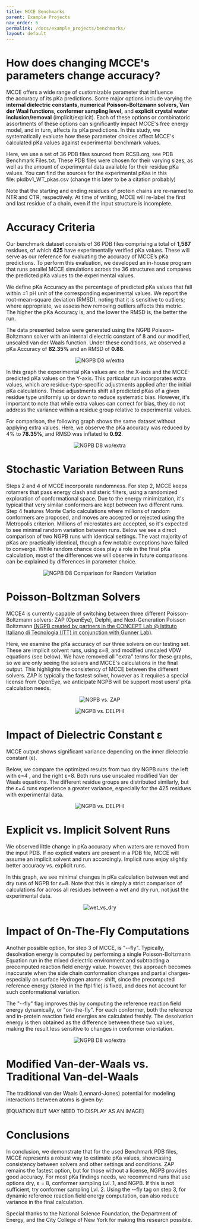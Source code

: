```yaml
---
title: MCCE Benchmarks
parent: Example Projects
nav_order: 6
permalink: /docs/example_projects/benchmarks/
layout: default
---
```


# How does changing MCCE's parameters change accuracy? 

MCCE offers a wide range of customizable parameter that influence the accuracy of its pKa predictions. Some major options include varying the **internal dielectric constants, numerical Poisson-Boltzmann solvers, Van der Waal functions, conformer sampling level,** and **explicit crystal water inclusion/removal** (implicit/explicit). Each of these options or combinatoric assortments of these options can significantly impact MCCE's free energy model, and in turn, affects its pKa predictions. In this study, we systematically evaluate how these parameter choices affect MCCE's calculated pKa values against experimental benchmark values. 

Here, we use a set of 36 PDB files sourced from RCSB.org, see PDB Benchmark Files.txt. These PDB files were chosen for their varying sizes, as well as the amount of experimental data available for their residue pKa values. You can find the sources for the experimental pKas in this file: pkdbv1_WT_pkas.csv (change this later to be a citation probably)

Note that the starting and ending residues of protein chains are re-named to NTR and CTR, respectively. At time of writing, MCCE will re-label the first and last residue of a chain, even if the input structure is incomplete.

# Accuracy Criteria

Our benchmark dataset consists of 36 PDB files comprising a total of **1,587** residues, of which **425** have experimentally verified pKa values. These will serve as our reference for evaluating the accuracy of MCCE’s pKa predictions. To perform this evaluation, we developed an in-house program that runs parallel MCCE simulations across the 36 structures and compares the predicted pKa values to the experimental values.

We define pKa Accuracy as the percentage of predicted pKa values that fall within ±1 pH unit of the corresponding experimental values. We report the root-mean-square deviation (RMSD), noting that it is sensitive to outliers; where appropriate, we assess how removing outliers affects this metric. The higher the pKa Accuracy is, and the lower the RMSD is, the better the run. 

The data presented below were generated using the NGPB Poisson–Boltzmann solver with an internal dielectric constant of 8 and our modified, unscaled van der Waals function. Under these conditions, we observed a pKa Accuracy of **82.35%** and an RMSD of **0.88**.

<p align="center">
  <img src="{{ '/docs/images/NGPB_D8_w_extra.png' | relative_url }}" alt="NGPB D8 w/extra" style="max-width: 100%; height: auto;">
</p>

In this graph the experimental pKa values are on the X-axis and the MCCE-predicted pKa values on the Y-axis. This particular run incorporates extra values, which are residue-type-specific adjustments applied after the initial pKa calculations. These adjustments shift all predicted pKas of a given residue type uniformly up or down to reduce systematic bias. However, it's important to note that while extra values can correct for bias, they do not address the variance within a residue group relative to experimental values.

For comparison, the following graph shows the same dataset without applying extra values. Here, we observe the pKa accuracy was reduced by 4% to **78.35%**, and RMSD was inflated to **0.92**.

<p align="center">
  <img src="{{ '/docs/images/NGPB_D8_wo_extra.png' | relative_url }}" alt="NGPB D8 wo/extra" style="max-width: 100%; height: auto;">
</p>

# Stochastic Variation Between Runs

Steps 2 and 4 of MCCE incorporate randomness. For step 2, MCCE keeps rotamers that pass energy clash and steric filters, using a randomized exploration of conformational space. Due to the energy minimization, it's typical that very similar conformers are kept between two different runs. Step 4 features Monte Carlo calculations where millions of random conformers are proposed, and moves are accepted or rejected using the Metropolis criterion. Millions of microstates are accepted, so it's expected to see minimal random variation between runs. Below we see a direct comparison of two NGPB runs with identical settings. The vast majority of pKas are practically identical, though a few notable exceptions have failed to converge. While random chance does play a role in the final pKa calculation, most of the differences we will observe in future comparisons can be explained by differences in parameter choice.

<p align="center">
  <img src="{{ '/docs/images/NGPB D8 Two Trial Comp.png' | relative_url }}" alt="NGPB D8 Comparison for Random Variation" style="max-width: 100%; height: auto;">
</p>

# Poisson-Boltzman Solvers

MCCE4 is currently capable of switching between three different Poisson-Boltzmann solvers: ZAP (OpenEye), Delphi, and Next-Generation Poisson Boltzmann [(NGPB created by partners in the CONCEPT Lab @ Istituto Italiano di Tecnologia (ITT) in conjunction with Gunner Lab)](https://arxiv.org/pdf/2502.09323). 

Here, we examine the pKa accuracy of our three solvers on our testing set. These are implicit solvent runs, using ε=8, and modified unscaled VDW equations (see below). We have removed all "extra" terms for these graphs, so we are only seeing the solvers and MCCE's calculations in the final output. This highlights the consistency of MCCE between the different solvers. ZAP is typically the fastest solver, however as it requires a special license from OpenEye, we anticipate NGPB will be support most users' pKa calculation needs. 

<p align="center">
  <img src="{{ '/docs/images/ZAP_v_NGPB.png' | relative_url }}" alt="NGPB vs. ZAP" style="max-width: 100%; height: auto;">
</p>

<p align="center">
  <img src="{{ '/docs/images/DEL_v_NGPB.png' | relative_url }}" alt="NGPB vs. DELPHI" style="max-width: 100%; height: auto;">
</p>

# Impact of Dielectric Constant ε

MCCE output shows significant variance depending on the inner dielectric constant (ε).

Below, we compare the optimized results from two dry NGPB runs: the left with ε=4 , and the right ε=8. Both runs use unscaled modified Van der Waals equations. The different residue groups are distributed similarly, but the ε=4 runs experience a greater variance, especially for the 425 residues with experimental data.

<p align="center">
  <img src="{{ '/docs/images/NGPB_D4_v_D8_pkas_fit.png' | relative_url }}" alt="NGPB vs. DELPHI" style="max-width: 100%; height: auto;">
</p>

# Explicit vs. Implicit Solvent Runs

We observed little change in pKa accuracy when waters are removed from the input PDB. If no explicit waters are present in a PDB file, MCCE will assume an implicit solvent and run accordingly. Implicit runs enjoy slightly better accuracy vs. explicit runs.

In this graph, we see minimal changes in pKa calculation between wet and dry runs of NGPB for ε=8. Note that this is simply a strict comparison of calculations for across all residues between a wet and dry run, not just the experimental data. 

<p align="center">
  <img src="{{ '/docs/images/NGPB_wet_v_dry_comp.png' | relative_url }}" alt="wet_vs_dry" style="max-width: 100%; height: auto;">
</p>

# Impact of On-The-Fly Computations 

Another possible option, for step 3 of MCCE, is "--fly". Typically, desolvation energy is computed by performing a single Poisson-Boltzmann Equation run in the mixed dielectric environment and subtracting a precomputed reaction field energy value. However, this approach becomes inaccurate when the side chain conformation changes and partial charges- especially on surface Hydrogen atoms- shift, since the precomputed reference energy (stored in the ftpl file) is fixed, and does not account for such conformational variation.

The "--fly" flag improves this by computing the reference reaction field energy dynamically, or "on-the-fly". For each conformer, both the reference and in-protein reaction field energies are calculated freshly. The desolvation energy is then obtained as the difference between these two values, making the result less sensitive to changes in conformer orientation.

<p align="center">
  <img src="{{ '/docs/images/Zap_fly_no_fly_comparison.png' | relative_url }}" alt="NGPB D8 wo/extra" style="max-width: 100%; height: auto;">
</p>

# Modified Van-der-Waals vs. Traditional Van-del-Waals

The traditional van der Waals (Lennard-Jones) potential for modeling interactions between atoms is given by:

[EQUATION BUT MAY NEED TO DISPLAY AS AN IMAGE]






# Conclusions

In conclusion, we demonstrate that for the used Benchmark PDB files, MCCE represents a robust way to estimate pKa values, showcasing consistency between solvers and other settings and conditions. ZAP remains the fastest option, but for those without a license, NGPB provides good accuracy. For most pKa findings needs, we recommend runs that use options dry, ε = 8,  conformer sampling Lvl. 1, and NGPB. If this is not sufficient, try conformer sampling Lvl. 2. Using the --fly tag on step 3, for dynamic reference reaction field energy computation, can also reduce variance in the final calculation.

Special thanks to the National Science Foundation, the Department of Energy, and the City College of New York for making this research possible. 
